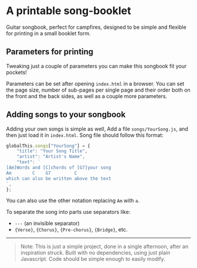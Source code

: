 # A printable song-booklet
Guitar songbook, perfect for campfires, designed to be simple and flexible for printing in a small booklet form.

## Parameters for printing
Tweaking just a couple of parameters you can make this songbook fit your pockets!

Parameters can be set after opening `index.html` in a browser. You can set the page size, number of sub-pages per single page and their order both on the front and the back sides, as well as a couple more parameters.

## Adding songs to your songbook
Adding your own songs is simple as well, Add a file `songs/YourSong.js`, and then just load it in `index.html`. Song file should follow this format:

```js
globalThis.songs["YourSong"] = {
    "title": "Your Song Title",
    "artist": "Artist's Name",
    "text": `
[Am]Words and [C]chords of [G7]your song
Am        C    G7         C
which can also be written above the text
`,
};
```

You can also use the other notation replacing `Am` with `a`.

To separate the song into parts use separators like:
- `---` (an invisible separator)
- `{Verse}`, `{Chorus}`, `{Pre-chorus}`, `{Bridge}`, etc.


---

> Note: This is just a simple project, done in a single afternoon, after an inspiration struck. Built with no dependencies, using just plain Javascript. Code should be simple enough to easily modify.